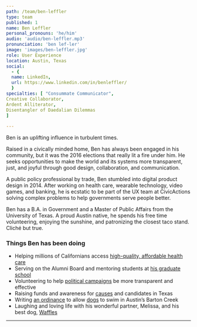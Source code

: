 ```yaml
---
path: /team/ben-leffler
type: team
published: 1
name: Ben Leffler
personal_pronouns: 'he/him'
audio: 'audio/ben-leffler.mp3'
pronunciation: 'ben lef-ler'
image: 'images/ben-leffler.jpg'
role: User Experience
location: Austin, Texas
social: 
  - {
  name: LinkedIn,
  url: https://www.linkedin.com/in/benleffler/
  }
specialties: [ "Consummate Communicator",
Creative Collaborator,
Ardent Alliterator,
Disentangler of Daedalian Dilemmas
]
  
---
```


Ben is an uplifting influence in turbulent times.

Raised in a civically minded home, Ben has always been engaged in his community, but it was the 2016 elections that really lit a fire under him. He seeks opportunities to make the world and its systems more transparent, just, and joyful through good design, collaboration, and communication. 

A public policy professional by trade, Ben stumbled into digital product design in 2014. After working on health care, wearable technology, video games, and banking, he is ecstatic to be part of the UX team at CivicActions solving complex problems to help governments serve people better. 

Ben has a B.A. in Government and a Master of Public Affairs from the University of Texas. A proud Austin native, he spends his free time volunteering, enjoying the sunshine, and patronizing the closest taco stand. Cliché but true.




### Things Ben has been doing
* Helping millions of Californians access [high-quality, affordable health care](https://apply.coveredca.com/lw-shopandcompare/)
* Serving on the Alumni Board and mentoring students at [his graduate school](https://lbj.utexas.edu/)
* Volunteering to help [political campaigns](https://www.techforcampaigns.org/) be more transparent and effective
* Raising funds and awareness for [causes](https://www.texasdemocrats.org/blog/texas-democrats-path-to-victory/) and candidates in Texas
* Writing [an ordinance](https://www.austintexas.gov/edims/document.cfm?id=223864) to allow [dogs](https://www.instagram.com/p/B30RH45lLni/) to swim in Austin’s Barton Creek
* Laughing and loving life with his wonderful partner, Melissa, and his best dog, [Waffles](https://www.instagram.com/wafflestexasranger/)

-------------------------------
